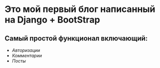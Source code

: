 # Это мой первый блог написанный на Django + BootStrap 

## Самый простой функционал включающий:
- *Авторизации*
- *Комментарии*
- *Посты*
